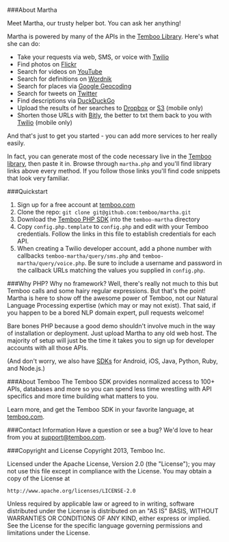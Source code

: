 ###About Martha

Meet Martha, our trusty helper bot. You can ask her anything!

Martha is powered by many of the APIs in the [Temboo Library](https://temboo.com/library/). Here's what she can do:

 * Take your requests via web, SMS, or voice with [Twilio](https://temboo.com/library/Library/Twilio/)
 * Find photos on [Flickr](https://temboo.com/library/Library/Flickr/)
 * Search for videos on [YouTube](https://temboo.com/library/Library/YouTube/)
 * Search for definitions on [Wordnik](https://temboo.com/library/Library/Wordnik/)
 * Search for places via [Google Geocoding](https://temboo.com/library/Library/Google/Geocoding)
 * Search for tweets on [Twitter](https://temboo.com/library/Library/Twitter)
 * Find descriptions via [DuckDuckGo](https://temboo.com/library/Library/DuckDuckGo)
 * Upload the results of her searches to [Dropbox](https://live.temboo.com/library/Library/Dropbox/) or [S3](https://live.temboo.com/library/Library/Amazon/S3/) (mobile only)
 * Shorten those URLs with [Bitly](https://live.temboo.com/library/Library/Bitly/), the better to txt them back to you with [Twilio](https://live.temboo.com/library/Library/Twilio/) (mobile only)

And that's just to get you started - you can add more services to her really easily.

In fact, you can generate most of the code necessary live in the [Temboo library](https://temboo.com/library/), then paste it in. Browse through `martha.php` and you'll find library links above every method. If you follow those links you'll find code snippets that look very familiar.

###Quickstart
 1. Sign up for a free account at [temboo.com](http://temboo.com)
 2. Clone the repo: `git clone git@github.com:temboo/martha.git`
 3. Download the [Temboo PHP SDK](https://temboo.com/download) into the `temboo-martha` directory
 4. Copy `config.php.template` to `config.php` and edit with your Temboo credentials. Follow the links in this file to establish credentials for each API.
 5. When creating a Twilio developer account, add a phone number with callbacks `temboo-martha/query/sms.php` and `temboo-martha/query/voice.php`. Be sure to include a username and password in the callback URLs matching the values you supplied in `config.php`.

###Why PHP? Why no framework?
Well, there's really not much to this but Temboo calls and some hairy regular expressions. But that's the point! Martha is here to show off the awesome power of Temboo, not our Natural Language Processing expertise (which may or may not exist). That said, if you happen to be a bored NLP domain expert, pull requests welcome!

Bare bones PHP because a good demo shouldn't involve much in the way of installation or deployment. Just upload Martha to any old web host. The majority of setup will just be the time it takes you to sign up for developer accounts with all those APIs.

(And don't worry, we also have [SDKs](https://www.temboo.com/download) for Android, iOS, Java, Python, Ruby, and Node.js.)

###About Temboo
The Temboo SDK provides normalized access to 100+ APIs, databases and more so you can spend less time wrestling with API specifics and more time building what matters to you.   

Learn more, and get the Temboo SDK in your favorite language, at [temboo.com](https://temboo.com).

###Contact Information
Have a question or see a bug? We'd love to hear from you at support@temboo.com.

###Copyright and License
Copyright 2013, Temboo Inc.

Licensed under the Apache License, Version 2.0 (the "License"); you may not use this file except in compliance with the License. You may obtain a copy of the License at

    http://www.apache.org/licenses/LICENSE-2.0

Unless required by applicable law or agreed to in writing, software distributed under the License is distributed on an "AS IS" BASIS, WITHOUT WARRANTIES OR CONDITIONS OF ANY KIND, either express or implied. See the License for the specific language governing permissions and limitations under the License.